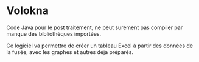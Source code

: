 # Volokna
Code Java pour le post traitement, ne peut surement pas compiler par manque des bibliothèques importées.

Ce logiciel va permettre de créer un tableau Excel à partir des données de la fusée, avec les graphes et autres déjà préparés.
